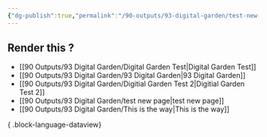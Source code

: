 ```yaml
---
{"dg-publish":true,"permalink":"/90-outputs/93-digital-garden/test-new-page/"}
---
```



## Render this ?

- [[90 Outputs/93 Digital Garden/Digital Garden Test\|Digital Garden Test]]
- [[90 Outputs/93 Digital Garden/93 Digital Garden\|93 Digital Garden]]
- [[90 Outputs/93 Digital Garden/Digitial Garden Test 2\|Digitial Garden Test 2]]
- [[90 Outputs/93 Digital Garden/test new page\|test new page]]
- [[90 Outputs/93 Digital Garden/This is the way\|This is the way]]

{ .block-language-dataview}
